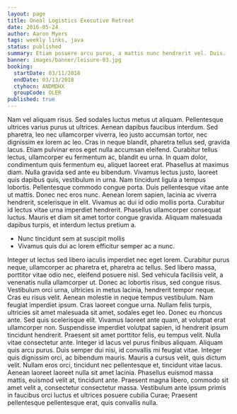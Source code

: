 ```yaml
---
layout: page
title: Oneal Logistics Executive Retreat
date: 2016-05-24
author: Aaron Myers
tags: weekly links, java
status: published
summary: Etiam posuere arcu purus, a mattis nunc hendrerit vel. Duis.
banner: images/banner/leisure-03.jpg
booking:
  startDate: 03/11/2018
  endDate: 03/13/2018
  ctyhocn: ANDMDHX
  groupCode: OLER
published: true
---
```

Nam vel aliquam risus. Sed sodales luctus metus ut aliquam. Pellentesque ultrices varius purus ut ultrices. Aenean dapibus faucibus interdum. Sed pharetra, leo nec ullamcorper viverra, leo justo accumsan tortor, nec dignissim ex lorem ac leo. Cras in neque blandit, pharetra tellus sed, gravida lacus. Etiam pulvinar eros eget nulla accumsan eleifend.
Curabitur tellus lectus, ullamcorper eu fermentum ac, blandit eu urna. In quam dolor, condimentum quis fermentum eu, aliquet laoreet erat. Phasellus at maximus diam. Nulla gravida sed ante eu bibendum. Vivamus lectus justo, laoreet quis dapibus quis, vestibulum in urna. Nam tincidunt ligula a tempus lobortis. Pellentesque commodo congue porta. Duis pellentesque vitae ante ut mattis. Donec nec eros nunc. Aenean lorem sapien, lacinia ac viverra hendrerit, scelerisque in elit. Vivamus ac dui id odio mollis porta. Curabitur id lectus vitae urna imperdiet hendrerit. Phasellus ullamcorper consequat luctus. Mauris et diam sit amet tortor congue gravida. Aliquam malesuada dapibus turpis, et interdum lectus pretium a.

* Nunc tincidunt sem at suscipit mollis
* Vivamus quis dui ac lorem efficitur semper ac a nunc.

Integer ut lectus sed libero iaculis imperdiet nec eget lorem. Curabitur purus neque, ullamcorper ac pharetra et, pharetra ac tellus. Sed libero massa, porttitor vitae odio nec, eleifend posuere nisl. Sed vehicula facilisis velit, a venenatis nulla ullamcorper ut. Donec ac lobortis risus, sed congue risus. Vestibulum orci urna, ultricies in metus lacinia, hendrerit tempor neque. Cras eu risus velit. Aenean molestie in neque tempus vestibulum. Nam feugiat imperdiet ipsum. Cras laoreet congue urna. Nullam felis turpis, ultricies sit amet malesuada sit amet, sodales eget leo. Donec eu rhoncus ante. Sed quis scelerisque elit.
Vivamus laoreet ante quam, at volutpat erat ullamcorper non. Suspendisse imperdiet volutpat sapien, id hendrerit ipsum tincidunt hendrerit. Praesent sit amet porttitor felis, eu tempus velit. Nulla vitae consectetur ante. Integer id lacus vel purus finibus aliquam. Aliquam quis arcu purus. Duis semper dui nisi, id convallis mi feugiat vitae. Integer quis dignissim orci, ac bibendum mauris. Mauris a cursus velit, quis dictum velit. Nullam eros orci, tincidunt nec pellentesque et, tincidunt vitae lacus. Aenean laoreet laoreet nulla sit amet lacinia. Phasellus euismod massa mattis, euismod velit at, tincidunt ante. Praesent magna libero, commodo sit amet velit a, consectetur consectetur massa. Vestibulum ante ipsum primis in faucibus orci luctus et ultrices posuere cubilia Curae; Praesent pellentesque pellentesque erat, quis convallis nulla.
